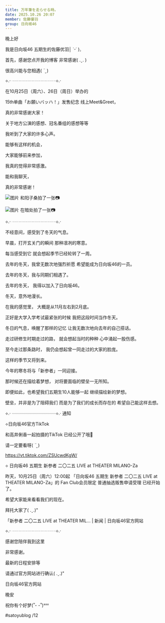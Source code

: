 ```yaml
---
title: 万年筆を走らせる時。
date: 2025.10.26 20:07
member: 佐藤優羽
group: 日向坂46
---
```


晚上好

我是日向坂46 五期生的佐藤优羽│ ˙ᵕ˙ )꜆



首先，感谢您点开我的博客
非常感谢( .ˬ. )



很高兴能与您相遇( ¨̮ )





⟡.· ┈┈┈┈┈┈┈┈┈┈⟡.·





在10月25日（周六）、26日（周日）举办的

15th单曲「お願いバッハ！」发售纪念
线上Meet&Greet，

真的非常感谢大家！





关于地方公演的感想、冠名番组的感想等等

我听到了大家的许多心声。





能够有这样的机会，

大家能够前来参加，

我真的觉得非常感激。





能和我聊天，

真的非常感谢！




![图片](https://cdn.hinatazaka46.com/files/14/diary/official/member/moblog/202510/mobvLg5CU.jpg)
和阳子桑拍了一张📷





![图片](https://cdn.hinatazaka46.com/files/14/diary/official/member/moblog/202510/mobrH43pf.jpg)
在暗处拍了一张📷





⟡.· ┈┈┈┈┈┈┈┈┈┈⟡.·





不经意间，感受到了冬天的气息。

早晨，打开玄关门的瞬间
那种凛冽的寒意。

每当感受到它
就会想起季节已经轮转了一周。



去年的冬天，我曾无数次地强烈祈愿
希望能成为日向坂46的一员。

去年的冬天，我与同期们相遇了。

去年的冬天，
我得以加入了日向坂46。



冬天，意外地漫长。

在我的感觉里，
大概是从11月左右到2月底。

正好是大学入学考试最紧张的时候
我把这段时间当作冬天。



冬日的气息，唤醒了那样的记忆
让我无数次地向去年的自己搭话。

走过研修生时期走过的路，
就会想起当时的种种
心中涌起一股伤感。

至今走过那条路时，
我仍会想起曾一同走过的大家的脸庞。



这样的季节又将到来。

今年的寒冬将与「新参者」一同迎接。

那时候还在描绘着梦想，
对将要面临的壁垒一无所知。

即便如此，也希望我们五期生10人能够一起
继续描绘新的梦想。

壁垒，并非是为了阻碍我们
而是为了我们的成长而存在的
希望自己能这样去想。




⟡.· ┈┈┈┈┈┈┈┈┈┈⟡.·
通知






︎︎⟡日向坂46官方TikTok

和高井俐香一起拍摄的TikTok
已经公开了哦🚪

请一定要看呀( ¨̮ )

https://vt.tiktok.com/ZSUcwdKgW/





︎︎⟡ 日向坂46 五期生 新参者 二〇二五 LIVE at THEATER MILANO-Za

昨天，10月25日（周六）12:00起
「日向坂46 五期生 新参者 二〇二五 LIVE at THEATER MILANO-Za」的
Fan Club会员限定
普通抽选贩售申请受理
已经开始了。

希望大家能来看看我们的现在。

拜托大家了( .ˬ.)"

「新参者 二〇二五 LIVE at THEATER MIL... | 新闻 | 日向坂46官方网站




⟡.· ┈┈┈┈┈┈┈┈┈┈⟡.·





感谢您陪伴我到这里

非常感谢。





最新的日程安排等

请通过官方网站进行确认( .ˬ.)"

日向坂46官方网站





晚安

祝你有个好梦(՞- -՞)ᶻᶻᶻ





#satoyublog
/12